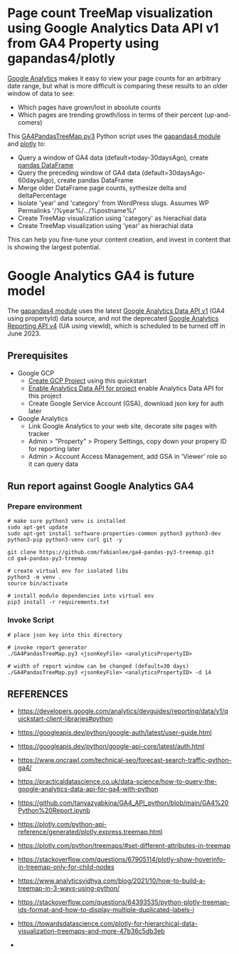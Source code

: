 # Page count TreeMap visualization using Google Analytics Data API v1 from GA4 Property using gapandas4/plotly

[Google Analytics](https://analytics.google.com/) makes it easy to view your page counts for an arbitrary date range, but what is more difficult is comparing these results to an older window of data to see:

* Which pages have grown/lost in absolute counts
* Which pages are trending growth/loss in terms of their percent (up-and-comers)

This [GA4PandasTreeMap.py3](GA4PandasTreeMap.py3) Python script uses the [gapandas4 module](https://github.com/practical-data-science/gapandas4) and [plotly](https://plotly.com/python/) to:

* Query a window of GA4 data (default=today-30daysAgo), create [pandas DataFrame](https://www.geeksforgeeks.org/python-pandas-dataframe/)
* Query the preceding window of GA4 data (default=30daysAgo-60daysAgo), create pandas DataFrame
* Merge older DataFrame page counts, sythesize delta and deltaPercentage
* Isolate 'year' and 'category' from WordPress slugs. Assumes WP Permalinks '/%year%/.../%postname%/'
* Create TreeMap visualization using 'category' as hierachial data
* Create TreeMap visualization using 'year' as hierachial data

This can help you fine-tune your content creation, and invest in content that is showing the largest potential.

# Google Analytics GA4 is future model

The [gapandas4 module](https://github.com/practical-data-science/gapandas4) uses the latest [Google Analytics Data API v1](https://developers.google.com/analytics/devguides/reporting/data/v1) (GA4 using propertyId) data source, and not the deprecated [Google Analytics Reporting API v4](https://developers.google.com/analytics/devguides/reporting/core/v4) (UA using viewId), which is scheduled to be turned off in June 2023.


## Prerequisites

* Google GCP
  * [Create GCP Project](https://developers.google.com/analytics/devguides/reporting/core/v4/quickstart/service-py) using this quickstart
  * [Enable Analytics Data API for project](https://console.cloud.google.com/start/api?id=analyticsreporting.googleapis.com&credential=client_key) enable Analytics Data API for this project
  * Create Google Service Account (GSA), download json key for auth later
* Google Analytics
  * Link Google Analytics to your web site, decorate site pages with tracker
  * Admin > "Property" > Propery Settings, copy down your propery ID for reporting later
  * Admin > Account Access Management, add GSA in 'Viewer' role so it can query data


## Run report against Google Analytics GA4

### Prepare environment

```
# make sure python3 venv is installed
sudo apt-get update
sudo apt-get install software-properties-common python3 python3-dev python3-pip python3-venv curl git -y

git clone https://github.com/fabianlee/ga4-pandas-py3-treemap.git
cd ga4-pandas-py3-treemap

# create virtual env for isolated libs
python3 -m venv .
source bin/activate

# install module dependencies into virtual env
pip3 install -r requirements.txt
```

### Invoke Script

```
# place json key into this directory

# invoke report generator
./GA4PandasTreeMap.py3 <jsonKeyFile> <analyticsPropertyID>

# width of report window can be changed (default=30 days)
./GA4PandasTreeMap.py3 <jsonKeyFile> <analyticsPropertyID> -d 14
```



## REFERENCES

* https://developers.google.com/analytics/devguides/reporting/data/v1/quickstart-client-libraries#python
* https://googleapis.dev/python/google-auth/latest/user-guide.html
* https://googleapis.dev/python/google-api-core/latest/auth.html
* https://www.oncrawl.com/technical-seo/forecast-search-traffic-python-ga4/
* https://practicaldatascience.co.uk/data-science/how-to-query-the-google-analytics-data-api-for-ga4-with-python
* https://github.com/tanyazyabkina/GA4_API_python/blob/main/GA4%20Python%20Report.ipynb

* https://plotly.com/python-api-reference/generated/plotly.express.treemap.html
* https://plotly.com/python/treemaps/#set-different-attributes-in-treemap
* https://stackoverflow.com/questions/67905114/plotly-show-hoverinfo-in-treemap-only-for-child-nodes
* https://www.analyticsvidhya.com/blog/2021/10/how-to-build-a-treemap-in-3-ways-using-python/
* https://stackoverflow.com/questions/64393535/python-plotly-treemap-ids-format-and-how-to-display-multiple-duplicated-labels-i
* https://towardsdatascience.com/plotly-for-hierarchical-data-visualization-treemaps-and-more-47b36c5db3eb


* 
